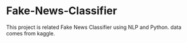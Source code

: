 # Fake-News-Classifier
This project is related Fake News Classifier using NLP and Python. data comes from kaggle.
